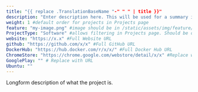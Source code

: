 ```yaml
---
title: "{{ replace .TranslationBaseName "-" " " | title }}"
description: "Enter description here. This will be used for a summary in lists and the HTML meta description tag."
weight: 1 #default order for projects in Projects page
feature: "my-image.png" #image should be in /static/assets/img/feature/
ProjectType: "Software" #allows filtering in Projects page. Should be one of "Software", "Community", or "Meetup".
website: "https://x.x" #Full Website URL
github: "https://github.com/x/x" #Full GitHub URL
DockerHub: "https://hub.docker.com/r/x/x/" #Full Docker Hub URL
ChromeStore: "https://chrome.google.com/webstore/detail/x/x" #Replace with Chrome Store URL
GooglePlay: "" # Replace with URL
Ubuntu: ""
---
```


Longform description of what the project is.
